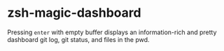 # zsh-magic-dashboard
Pressing `enter` with empty buffer displays an information-rich and pretty dashboard git log, git status, and files in the pwd.
